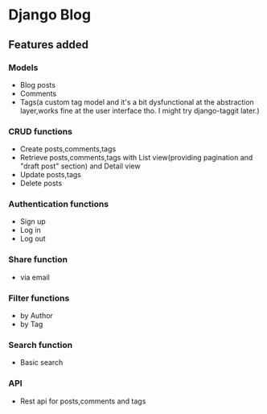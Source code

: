 # Django Blog

## Features added

### Models

- Blog posts
- Comments
- Tags(a custom tag model and it's a bit dysfunctional at the abstraction layer,works fine at the user interface tho. I might try django-taggit later.)

### CRUD functions

- Create posts,comments,tags
- Retrieve posts,comments,tags with List view(providing pagination and "draft post" section) and Detail view
- Update posts,tags
- Delete posts

### Authentication functions

- Sign up
- Log in
- Log out

### Share function

- via email

### Filter functions

- by Author
- by Tag

### Search function

- Basic search

### API

- Rest api for posts,comments and tags
